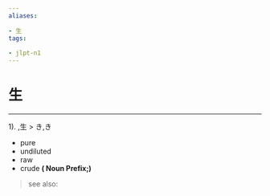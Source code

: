 ```yaml
---
aliases:
    
- 生
tags:
    
- jlpt-n1
---
```


# 生
---
1).
,生 > き,き

- pure
- undiluted
- raw
- crude
**( Noun Prefix;)**
> see also: 
            